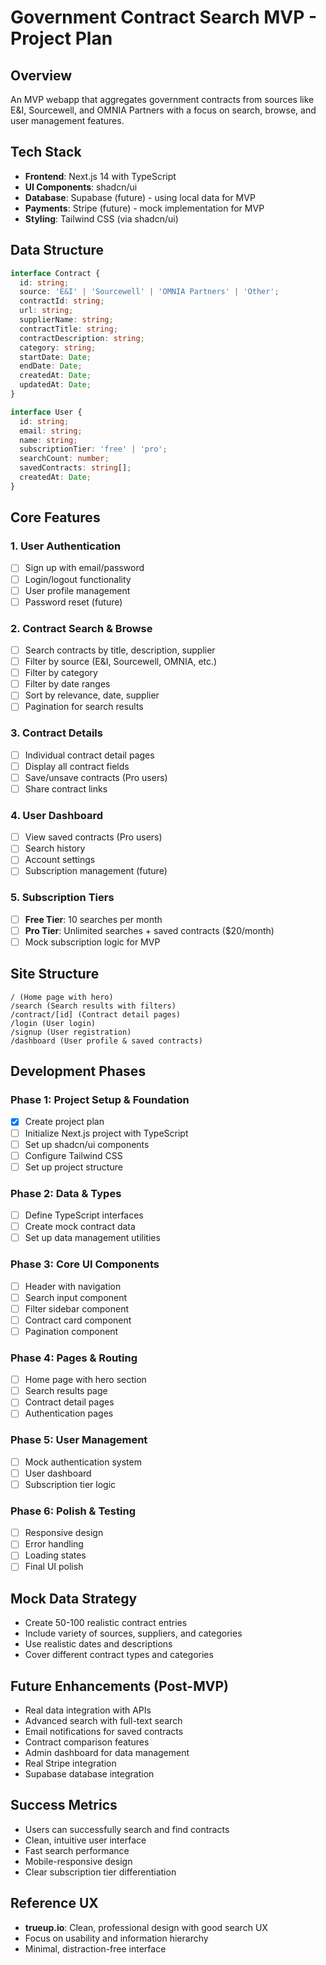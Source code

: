 # Government Contract Search MVP - Project Plan

## Overview
An MVP webapp that aggregates government contracts from sources like E&I, Sourcewell, and OMNIA Partners with a focus on search, browse, and user management features.

## Tech Stack
- **Frontend**: Next.js 14 with TypeScript
- **UI Components**: shadcn/ui
- **Database**: Supabase (future) - using local data for MVP
- **Payments**: Stripe (future) - mock implementation for MVP
- **Styling**: Tailwind CSS (via shadcn/ui)

## Data Structure
```typescript
interface Contract {
  id: string;
  source: 'E&I' | 'Sourcewell' | 'OMNIA Partners' | 'Other';
  contractId: string;
  url: string;
  supplierName: string;
  contractTitle: string;
  contractDescription: string;
  category: string;
  startDate: Date;
  endDate: Date;
  createdAt: Date;
  updatedAt: Date;
}

interface User {
  id: string;
  email: string;
  name: string;
  subscriptionTier: 'free' | 'pro';
  searchCount: number;
  savedContracts: string[];
  createdAt: Date;
}
```

## Core Features

### 1. User Authentication
- [ ] Sign up with email/password
- [ ] Login/logout functionality
- [ ] User profile management
- [ ] Password reset (future)

### 2. Contract Search & Browse
- [ ] Search contracts by title, description, supplier
- [ ] Filter by source (E&I, Sourcewell, OMNIA, etc.)
- [ ] Filter by category
- [ ] Filter by date ranges
- [ ] Sort by relevance, date, supplier
- [ ] Pagination for search results

### 3. Contract Details
- [ ] Individual contract detail pages
- [ ] Display all contract fields
- [ ] Save/unsave contracts (Pro users)
- [ ] Share contract links

### 4. User Dashboard
- [ ] View saved contracts (Pro users)
- [ ] Search history
- [ ] Account settings
- [ ] Subscription management (future)

### 5. Subscription Tiers
- [ ] **Free Tier**: 10 searches per month
- [ ] **Pro Tier**: Unlimited searches + saved contracts ($20/month)
- [ ] Mock subscription logic for MVP

## Site Structure
```
/ (Home page with hero)
/search (Search results with filters)
/contract/[id] (Contract detail pages)
/login (User login)
/signup (User registration)
/dashboard (User profile & saved contracts)
```

## Development Phases

### Phase 1: Project Setup & Foundation
- [x] Create project plan
- [ ] Initialize Next.js project with TypeScript
- [ ] Set up shadcn/ui components
- [ ] Configure Tailwind CSS
- [ ] Set up project structure

### Phase 2: Data & Types
- [ ] Define TypeScript interfaces
- [ ] Create mock contract data
- [ ] Set up data management utilities

### Phase 3: Core UI Components
- [ ] Header with navigation
- [ ] Search input component
- [ ] Filter sidebar component
- [ ] Contract card component
- [ ] Pagination component

### Phase 4: Pages & Routing
- [ ] Home page with hero section
- [ ] Search results page
- [ ] Contract detail pages
- [ ] Authentication pages

### Phase 5: User Management
- [ ] Mock authentication system
- [ ] User dashboard
- [ ] Subscription tier logic

### Phase 6: Polish & Testing
- [ ] Responsive design
- [ ] Error handling
- [ ] Loading states
- [ ] Final UI polish

## Mock Data Strategy
- Create 50-100 realistic contract entries
- Include variety of sources, suppliers, and categories
- Use realistic dates and descriptions
- Cover different contract types and categories

## Future Enhancements (Post-MVP)
- Real data integration with APIs
- Advanced search with full-text search
- Email notifications for saved contracts
- Contract comparison features
- Admin dashboard for data management
- Real Stripe integration
- Supabase database integration

## Success Metrics
- Users can successfully search and find contracts
- Clean, intuitive user interface
- Fast search performance
- Mobile-responsive design
- Clear subscription tier differentiation

## Reference UX
- **trueup.io**: Clean, professional design with good search UX
- Focus on usability and information hierarchy
- Minimal, distraction-free interface
